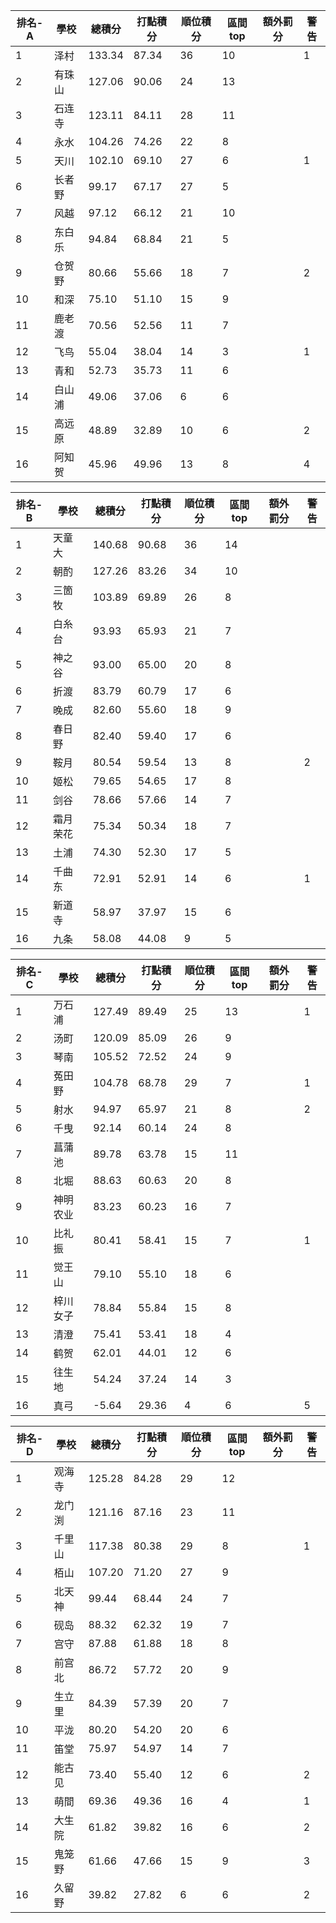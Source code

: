 排名-A|學校|總積分|打點積分|順位積分|區間top|額外罰分|警告
-|-|-|-|-|-|-|-
1|泽村|133.34 |87.34 |36|10||1
2|有珠山|127.06 |90.06 |24|13||
3|石连寺|123.11 |84.11 |28|11||
4|永水|104.26 |74.26 |22|8||
5|天川|102.10 |69.10 |27|6||1
6|长者野|99.17 |67.17 |27|5||
7|风越|97.12 |66.12 |21|10||
8|东白乐|94.84 |68.84 |21|5||
9|仓贺野|80.66 |55.66 |18|7||2
10|和深|75.10 |51.10 |15|9||
11|鹿老渡|70.56 |52.56 |11|7||
12|飞鸟|55.04 |38.04 |14|3||1
13|青和|52.73 |35.73 |11|6||
14|白山浦|49.06 |37.06 |6|6||
15|高远原|48.89 |32.89 |10|6||2
16|阿知贺|45.96 |49.96 |13|8||4

排名-B|學校|總積分|打點積分|順位積分|區間top|額外罰分|警告
-|-|-|-|-|-|-|-
1|天童大|140.68 |90.68 |36|14||
2|朝酌|127.26 |83.26 |34|10||
3|三箇牧|103.89 |69.89 |26|8||
4|白糸台|93.93 |65.93 |21|7||
5|神之谷|93.00 |65.00 |20|8||
6|折渡|83.79 |60.79 |17|6||
7|晚成|82.60 |55.60 |18|9||
8|春日野|82.40 |59.40 |17|6||
9|鞍月|80.54 |59.54 |13|8||2
10|姬松|79.65 |54.65 |17|8||
11|剑谷|78.66 |57.66 |14|7||
12|霜月荣花|75.34 |50.34 |18|7||
13|土浦|74.30 |52.30 |17|5||
14|千曲东|72.91 |52.91 |14|6||1
15|新道寺|58.97 |37.97 |15|6||
16|九条|58.08 |44.08 |9|5||

排名-C|學校|總積分|打點積分|順位積分|區間top|額外罰分|警告
-|-|-|-|-|-|-|-
1|万石浦|127.49 |89.49 |25|13||1
2|汤町|120.09 |85.09 |26|9||
3|琴南|105.52 |72.52 |24|9||
4|菟田野|104.78 |68.78 |29|7||1
5|射水|94.97 |65.97 |21|8||2
6|千曳|92.14 |60.14 |24|8||
7|菖蒲池|89.78 |63.78 |15|11||
8|北堀|88.63 |60.63 |20|8||
9|神明农业|83.23 |60.23 |16|7||
10|比礼振|80.41 |58.41 |15|7||1
11|觉王山|79.10 |55.10 |18|6||
12|梓川女子|78.84 |55.84 |15|8||
13|清澄|75.41 |53.41 |18|4||
14|鹤贺|62.01 |44.01 |12|6||
15|往生地|54.24 |37.24 |14|3||
16|真弓|-5.64 |29.36 |4|6||5

排名-D|學校|總積分|打點積分|順位積分|區間top|額外罰分|警告
-|-|-|-|-|-|-|-
1|观海寺|125.28 |84.28 |29|12||
2|龙门渕|121.16 |87.16 |23|11||
3|千里山|117.38 |80.38 |29|8||1
4|栢山|107.20 |71.20 |27|9||
5|北天神|99.44 |68.44 |24|7||
6|砚岛|88.32 |62.32 |19|7||
7|宫守|87.88 |61.88 |18|8||
8|前宫北|86.72 |57.72 |20|9||
9|生立里|84.39 |57.39 |20|7||
10|平泷|80.20 |54.20 |20|6||
11|笛堂|75.97 |54.97 |14|7||
12|能古见|73.40 |55.40 |12|6||2
13|萌間|69.36 |49.36 |16|4||1
14|大生院|61.82 |39.82 |16|6||2
15|鬼笼野|61.66 |47.66 |15|9||3
16|久留野|39.82 |27.82 |6|6||2

